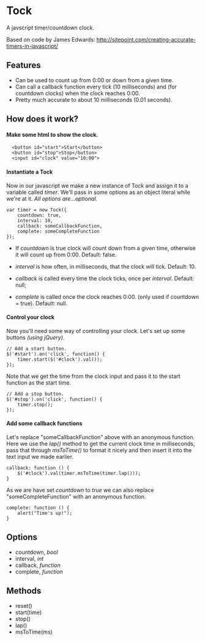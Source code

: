 # Tock #

A javscript timer/countdown clock. 

Based on code by James Edwards:
http://sitepoint.com/creating-accurate-timers-in-javascript/

## Features ##

* Can be used to count up from 0:00 or down from a given time. 
* Can call a callback function every tick (10 milliseconds) and (for countdown clocks) when the clock reaches 0:00.
* Pretty much accurate to about 10 milliseconds (0.01 seconds). 

## How does it work? ##

#### Make some html to show the clock. ####

      <button id="start">Start</button> 
      <button id="stop">Stop</button> 
      <input id="clock" value="10:00">

#### Instantiate a Tock ####

Now in our javascript we make a new instance of Tock and assign it to a variable called *timer*. We'll pass in some options as an object literal while we're at it. *All options are...optional.*

    var timer = new Tock({
        countdown: true,
        interval: 10,
        callback: someCallbackFunction,
        complete: someCompleteFunction
    });

* If *countdown* is true clock will count down from a given time, otherwise it will count up from 0:00. Default: false.

* *interval* is how often, in milliseconds, that the clock will tick. Default: 10.

* *callback* is called every time the clock ticks, once per *interval*. Default: null;

* *complete* is called once the clock reaches 0:00. (only used if countdown = true). Default: null.

#### Control your clock ####

Now you'll need some way of controlling your clock. Let's set up some buttons *(using jQuery)*.

    // Add a start button.
    $('#start').on('click', function() {
	    timer.start($('#clock').val());
	});

Note that we get the time from the clock input and pass it to the start function as the start time.

    // Add a stop button.
    $('#stop').on('click', function() {
	    timer.stop();
	});


#### Add some callback functions ####

Let's replace "someCallbackFunction" above with an anonymous function. Here we use the *lap()* method to get the current clock time in milliseconds, pass that through *msToTime()* to format it nicely and then insert it into the text input we made earlier.

    callback: function () {
        $('#clock').val(timer.msToTime(timer.lap()));
    }

As we are have set *countdown* to *true* we can also replace "someCompleteFunction" with an anonymous function.

    complete: function () {
        alert("Time's up!");
    } 

## Options ##

 * countdown, *bool*
 * interval, *int*
 * callback, *function*
 * complete, *function*

## Methods ##

 * reset()
 * start(time)
 * stop()
 * lap()
 * msToTime(ms)
